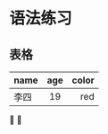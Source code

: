 # 语法练习

## 表格
| name | age   | color |
| ---- | :---: | ----: |
| 李四 | 19    | red   |

:tada: :100: